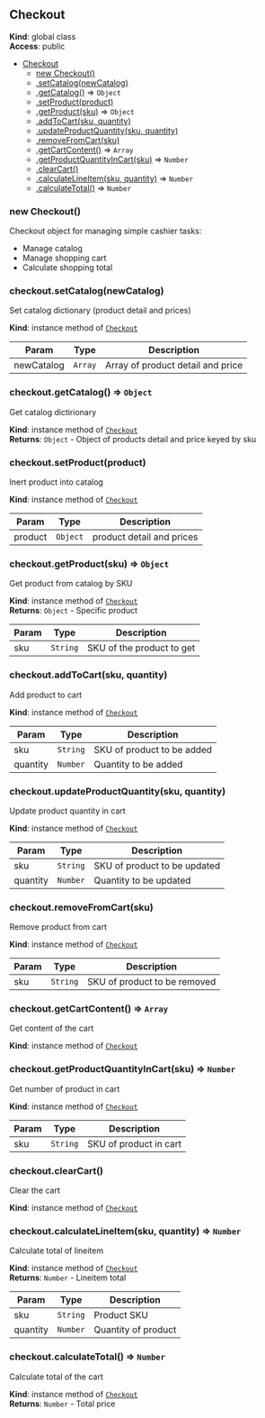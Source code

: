 <a name="Checkout"></a>

## Checkout
**Kind**: global class  
**Access**: public  

* [Checkout](#Checkout)
    * [new Checkout()](#new_Checkout_new)
    * [.setCatalog(newCatalog)](#Checkout+setCatalog)
    * [.getCatalog()](#Checkout+getCatalog) ⇒ <code>Object</code>
    * [.setProduct(product)](#Checkout+setProduct)
    * [.getProduct(sku)](#Checkout+getProduct) ⇒ <code>Object</code>
    * [.addToCart(sku, quantity)](#Checkout+addToCart)
    * [.updateProductQuantity(sku, quantity)](#Checkout+updateProductQuantity)
    * [.removeFromCart(sku)](#Checkout+removeFromCart)
    * [.getCartContent()](#Checkout+getCartContent) ⇒ <code>Array</code>
    * [.getProductQuantityInCart(sku)](#Checkout+getProductQuantityInCart) ⇒ <code>Number</code>
    * [.clearCart()](#Checkout+clearCart)
    * [.calculateLineItem(sku, quantity)](#Checkout+calculateLineItem) ⇒ <code>Number</code>
    * [.calculateTotal()](#Checkout+calculateTotal) ⇒ <code>Number</code>

<a name="new_Checkout_new"></a>

### new Checkout()
Checkout object for managing simple cashier tasks:
- Manage catalog
- Manage shopping cart
- Calculate shopping total

<a name="Checkout+setCatalog"></a>

### checkout.setCatalog(newCatalog)
Set catalog dictionary (product detail and prices)

**Kind**: instance method of [<code>Checkout</code>](#Checkout)  

| Param | Type | Description |
| --- | --- | --- |
| newCatalog | <code>Array</code> | Array of product detail and price |

<a name="Checkout+getCatalog"></a>

### checkout.getCatalog() ⇒ <code>Object</code>
Get catalog dictirionary

**Kind**: instance method of [<code>Checkout</code>](#Checkout)  
**Returns**: <code>Object</code> - Object of products detail and price keyed by sku  
<a name="Checkout+setProduct"></a>

### checkout.setProduct(product)
Inert product into catalog

**Kind**: instance method of [<code>Checkout</code>](#Checkout)  

| Param | Type | Description |
| --- | --- | --- |
| product | <code>Object</code> | product detail and prices |

<a name="Checkout+getProduct"></a>

### checkout.getProduct(sku) ⇒ <code>Object</code>
Get product from catalog by SKU

**Kind**: instance method of [<code>Checkout</code>](#Checkout)  
**Returns**: <code>Object</code> - Specific product  

| Param | Type | Description |
| --- | --- | --- |
| sku | <code>String</code> | SKU of the product to get |

<a name="Checkout+addToCart"></a>

### checkout.addToCart(sku, quantity)
Add product to cart

**Kind**: instance method of [<code>Checkout</code>](#Checkout)  

| Param | Type | Description |
| --- | --- | --- |
| sku | <code>String</code> | SKU of product to be added |
| quantity | <code>Number</code> | Quantity to be added |

<a name="Checkout+updateProductQuantity"></a>

### checkout.updateProductQuantity(sku, quantity)
Update product quantity in cart

**Kind**: instance method of [<code>Checkout</code>](#Checkout)  

| Param | Type | Description |
| --- | --- | --- |
| sku | <code>String</code> | SKU of product to be updated |
| quantity | <code>Number</code> | Quantity to be updated |

<a name="Checkout+removeFromCart"></a>

### checkout.removeFromCart(sku)
Remove product from cart

**Kind**: instance method of [<code>Checkout</code>](#Checkout)  

| Param | Type | Description |
| --- | --- | --- |
| sku | <code>String</code> | SKU of product to be removed |

<a name="Checkout+getCartContent"></a>

### checkout.getCartContent() ⇒ <code>Array</code>
Get content of the cart

**Kind**: instance method of [<code>Checkout</code>](#Checkout)  
<a name="Checkout+getProductQuantityInCart"></a>

### checkout.getProductQuantityInCart(sku) ⇒ <code>Number</code>
Get number of product in cart

**Kind**: instance method of [<code>Checkout</code>](#Checkout)  

| Param | Type | Description |
| --- | --- | --- |
| sku | <code>String</code> | SKU of product in cart |

<a name="Checkout+clearCart"></a>

### checkout.clearCart()
Clear the cart

**Kind**: instance method of [<code>Checkout</code>](#Checkout)  
<a name="Checkout+calculateLineItem"></a>

### checkout.calculateLineItem(sku, quantity) ⇒ <code>Number</code>
Calculate total of lineitem

**Kind**: instance method of [<code>Checkout</code>](#Checkout)  
**Returns**: <code>Number</code> - Lineitem total  

| Param | Type | Description |
| --- | --- | --- |
| sku | <code>String</code> | Product SKU |
| quantity | <code>Number</code> | Quantity of product |

<a name="Checkout+calculateTotal"></a>

### checkout.calculateTotal() ⇒ <code>Number</code>
Calculate total of the cart

**Kind**: instance method of [<code>Checkout</code>](#Checkout)  
**Returns**: <code>Number</code> - Total price  
